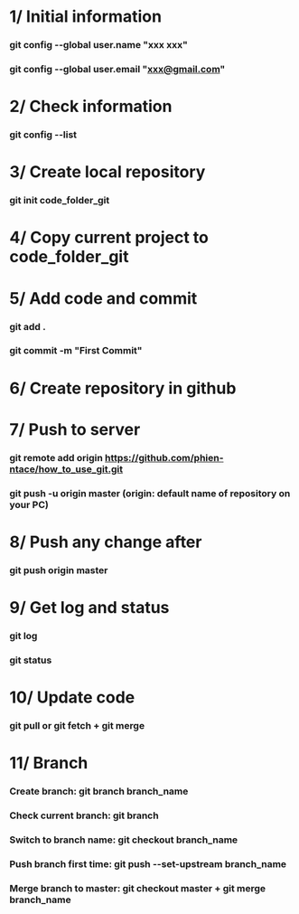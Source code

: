 # 1/ Initial information
### git config --global user.name "xxx xxx"
### git config --global user.email "xxx@gmail.com"

# 2/ Check information
### git config --list

# 3/ Create local repository
### git init code_folder_git

# 4/ Copy current project to code_folder_git

# 5/ Add code and commit
### git add .
### git commit -m "First Commit"

# 6/ Create repository in github

# 7/ Push to server
### git remote add origin https://github.com/phien-ntace/how_to_use_git.git
### git push -u origin master (origin: default name of repository on your PC)

# 8/ Push any change after
### git push origin master

# 9/ Get log and status
### git log
### git status

# 10/ Update code
### git pull or git fetch + git merge

# 11/ Branch
### Create branch: git branch branch_name
### Check current branch: git branch
### Switch to branch name: git checkout branch_name
### Push branch first time: git push --set-upstream branch_name
### Merge branch to master: git checkout master + git merge branch_name
